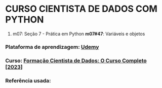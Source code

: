 # CURSO CIENTISTA DE DADOS COM PYTHON

1. m07: Seção 7 - Prática em Python
   **m07#47**: Variáveis e objetos

### Plataforma de aprendizagem: [Udemy](https://www.udemy.com/)
### Curso: [Formação Cientista de Dados: O Curso Completo [2023]](https://www.udemy.com/course/cientista-de-dados/learn/lecture/21170128?start=0#overview)
### Referência usada:
